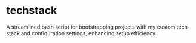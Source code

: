 # techstack
A streamlined bash script for bootstrapping projects with my custom tech-stack and configuration settings, enhancing setup efficiency.
